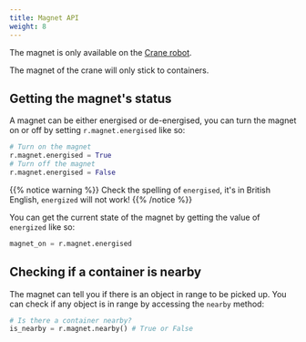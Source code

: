 ```yaml
---
title: Magnet API
weight: 8
---
```


The magnet is only available on the [Crane robot](../../robots/crane).
 
The magnet of the crane will only stick to containers.
 
## Getting the magnet's status
 
A magnet can be either energised or de-energised, you can turn the magnet on or off by setting `r.magnet.energised` like so:
```python
# Turn on the magnet
r.magnet.energised = True
# Turn off the magnet
r.magnet.energised = False
```

{{% notice warning %}}
Check the spelling of `energised`, it's in British English, `energized` will not work!
{{% /notice %}}

You can get the current state of the magnet by getting the value of `energized` like so:

```python
magnet_on = r.magnet.energised
```
 
## Checking if a container is nearby

The magnet can tell you if there is an object in range to be picked up. You can check if any object is in range by accessing the `nearby` method:
```python
# Is there a container nearby?
is_nearby = r.magnet.nearby() # True or False
